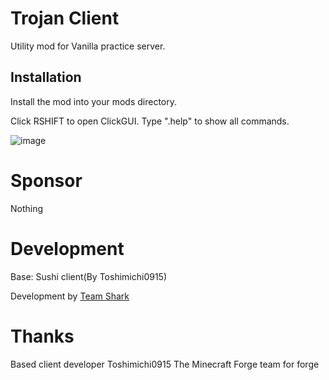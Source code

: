 # Trojan Client

Utility mod for Vanilla practice server.

## Installation

Install the mod into your mods directory.

Click RSHIFT to open ClickGUI.
Type ".help" to show all commands.

![image](https://user-images.githubusercontent.com/26406334/180602115-c524c7b8-59ad-4352-b02c-a868f34c239b.png)

# Sponsor

Nothing

# Development
Base: Sushi client(By Toshimichi0915)

Development by [Team Shark](https://discord.gg/2hWEtmvNue)

# Thanks
Based client developer Toshimichi0915
The Minecraft Forge team for forge
